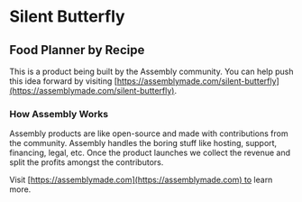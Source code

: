 # Silent Butterfly

## Food Planner by Recipe

This is a product being built by the Assembly community. You can help push this idea forward by visiting [https://assemblymade.com/silent-butterfly](https://assemblymade.com/silent-butterfly).

### How Assembly Works

Assembly products are like open-source and made with contributions from the community. Assembly handles the boring stuff like hosting, support, financing, legal, etc. Once the product launches we collect the revenue and split the profits amongst the contributors.

Visit [https://assemblymade.com](https://assemblymade.com) to learn more.
